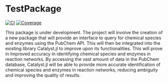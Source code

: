 # TestPackage

[![CI](https://github.com/LalitChauhan56/TestPackage.jl/actions/workflows/CI.yml/badge.svg)](https://github.com/LalitChauhan56/TestPackage.jl/actions/workflows/CI.yml)
[![Coverage](https://codecov.io/gh/LalitChauhan56/TestPackage.jl/branch/master/graph/badge.svg)](https://codecov.io/gh/LalitChauhan56/TestPackage.jl)


This package is under development. 
The project will involve the creation of a new package that will provide an interface to query for chemical species and enzymes using the PubChem API. This will then be integrated into the existing library Catalyst.jl to improve upon its functionalities. This will prove in Improved accuracy in identifying chemical species and enzymes in reaction networks. By accessing the vast amount of data in the PubChem database, Catalyst.jl will be able to provide more accurate identification of chemical species and enzymes in reaction networks, reducing ambiguity and improving the quality of results.
